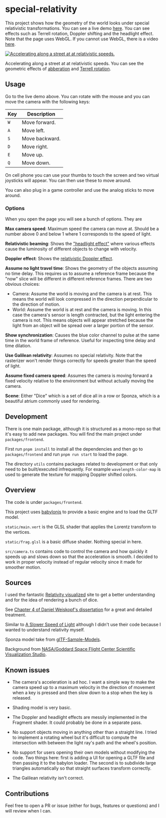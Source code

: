 # special-relativity

This project shows how the geometry of the world looks under
special relativistic transformations. You can see a live demo
[here](https://harrygifford.github.io/special-relativity/). You can see effects such as Terrell rotation, Doppler shifting and the headlight effect. Note that the
page uses WebGL. If you cannot use WebGL, there is a video
[here](https://youtu.be/109s5HbdWs0).

[![Accelerating along a street at at relativistic speeds.](./assets/close-to-the-speed-of-light.gif)](https://harrygifford.github.io/special-relativity/)

Accelerating along a street at at relativistic speeds. You can see the
geometric effects of [abberation](https://en.wikipedia.org/wiki/Relativistic_aberration) and [Terrell rotation](https://en.wikipedia.org/wiki/Terrell_rotation).

## Usage

Go to the live demo above. You can rotate with the mouse and you can move the
camera with the following keys:

| Key | Description    |
| --- | -------------- |
| `W` | Move forward.  |
| `A` | Move left.     |
| `S` | Move backward. |
| `D` | Move right.    |
| `E` | Move up.       |
| `Q` | Move down.     |

On cell phone you can use your thumbs to touch the screen and two virtual
joysticks will appear. You can then use these to move around.

You can also plug in a game controller and use the analog sticks to
move around.

### Options

When you open the page you will see a bunch of options. They are

**Max camera speed**: Maximum speed the camera can move at. Should be a number above 0 and below 1 where 1 corresponds to the speed of light.

**Relativistic beaming**: Shows the ["headlight effect"](https://en.wikipedia.org/wiki/Relativistic_beaming) where various effects cause the luminosity of
different objects to change with velocity.

**Doppler effect**: Shows the [relativistic Doppler effect](https://en.wikipedia.org/wiki/Relativistic_Doppler_effect).

**Assume no light travel time**: Shows the geometry of the objects assuming no time delay. This requires us to assume a reference frame because the "now" slice will be different in different reference frames. There are two obvious choices:

- Camera: Assume the world is moving and the camera is at rest. This means the world will look
  compressed in the direction perpendicular to the direction of motion.
- World: Assume the world is at rest and the camera is moving. In this case the camera's sensor is length contracted, but the light entering the camera is not. This means objects will appear stretched because the light from an object will be spread over a larger portion of the sensor.

**Show synchronization**: Causes the blue color channel to pulse at the same
time in the world frame of reference. Useful for inspecting time delay
and time dilation.

**Use Galilean relativity**: Assumes no special relativity. Note that the rasterizer won't render things correctly for speeds greater than the speed of light.

**Assume fixed camera speed**: Assumes the camera is moving forward a fixed velocity relative to the environment but without actually moving the camera.

**Scene**: Either "Dice" which is a set of dice all in a row or Sponza, which is a beautiful atrium commonly used for rendering.

## Development

There is one main package, although it is structured as a mono-repo so that
it's easy to add new packages. You will find the main project under
`packages/frontend`.

First run `pnpm install` to install all the dependencies and then go to
`packages/frontend` and run `pnpm run start` to load the page.

The directory `utils` contains packages related to development or that
only need to be built/executed infrequently. For example
`wavelength-color-map` is used to generate the texture for mapping
Doppler shifted colors.

## Overview

The code is under `packages/frontend`.

This project uses [babylonjs](https://www.babylonjs.com/) to provide a basic
engine and to load the GLTF model.

`static/main.vert` is the GLSL shader that applies the Lorentz transform
to the vertices.

`static/frag.glsl` is a basic diffuse shader. Nothing special in here.

`src/camera.ts` contains code to control the camera and how quickly it speeds
up and slows down so that the acceleration is smooth. I decided to work in
proper velocity instead of regular velocity since it made for smoother motion.

## Sources

I used the fantastic [Relativity visualized](https://www.spacetimetravel.org/tompkins/tompkins.html) site to get a better understanding and for the idea of rendering a bunch of dice.

See [Chapter 4 of Daniel Weiskopf's dissertation](https://publikationen.uni-tuebingen.de/xmlui/bitstream/handle/10900/48159/pdf/01dissertation.pdf) for a great and detailed treatment.

Similar to [A Slower Speed of Light](http://gamelab.mit.edu/games/a-slower-speed-of-light/) although I didn't use their code because I wanted to understand relativity myself.

Sponza model take from [glTF-Sample-Models](https://github.com/KhronosGroup/glTF-Sample-Models/tree/master/2.0/Sponza).

Background from [NASA/Goddard Space Flight Center Scientific Visualization Studio](
  https://svs.gsfc.nasa.gov/cgi-bin/details.cgi?aid=4851).

## Known issues

- The camera's acceleration is ad hoc. I want a simple way to make the camera
  speed up to a maximum velocity in the direction of movement when a key is
  pressed and then slow down to a stop when the key is released.

- Shading model is very basic.

- The Doppler and headlight effects are messily implemented in the Fragment
  shader. It could probably be done in a separate pass.

- No support objects moving in anything other than a straight line. I tried to implement a rotating
  wheel but it's difficult to compute the intersection with between the light
  ray's path and the wheel's position.

- No support for users opening their own models without modifying the code.
  Two things here: first is adding a UI for opening a GLTF file and then
  passing it to the babylon loader. The second is to subdivide large triangles
  automatically so that straight surfaces transform correctly.

- The Galilean relativity isn't correct.

## Contributions

Feel free to open a PR or issue (either for bugs, features or questions) and
I will review when I can.

